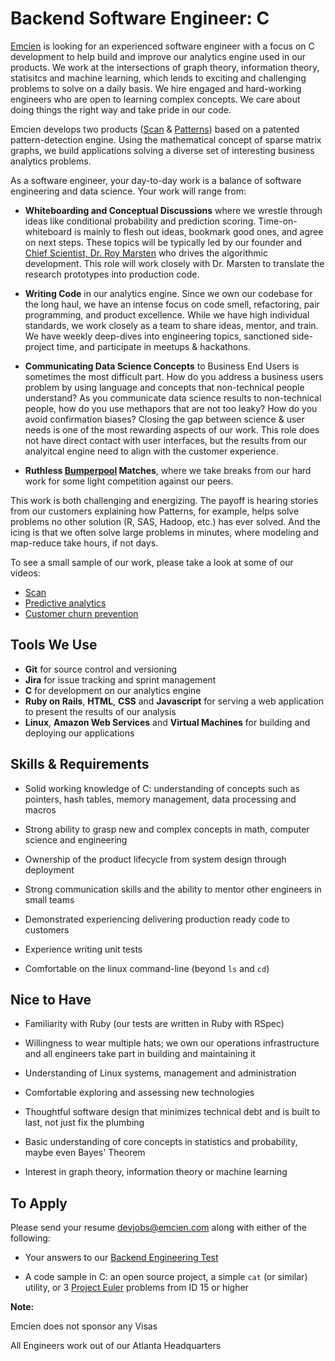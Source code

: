 # Backend Software Engineer: C

[Emcien](http://emcien.com/) is looking for an experienced software engineer
with a focus on C development to help build and improve our analytics engine
used in our products. We work at the intersections of graph theory, information
theory, statisitcs and machine learning, which lends to exciting and
challenging problems to solve on a daily basis. We hire engaged and
hard-working engineers who are open to learning complex concepts. We care about
doing things the right way and take pride in our code.

Emcien develops two products ([Scan](http://emcien.com/scan/) &
[Patterns](http://emcien.com/patterns/)) based on a patented pattern-detection
engine. Using the mathematical concept of sparse matrix graphs, we build
applications solving a diverse set of interesting business analytics problems.

As a software engineer, your day-to-day work is a balance of software
engineering and data science. Your work will range from:

* **Whiteboarding and Conceptual Discussions** where we wrestle through ideas
  like conditional probability and prediction scoring. Time-on-whiteboard is
  mainly to flesh out ideas, bookmark good ones, and agree on next steps. These
  topics will be typically led by our founder and [Chief Scientist, Dr. Roy
  Marsten](http://emcien.com/about/#leadership) who drives the algorithmic
  development. This role will work closely with Dr. Marsten to translate the
  research prototypes into production code.

* **Writing Code** in our analytics engine. Since we own our codebase for the
  long haul, we have an intense focus on code smell, refactoring, pair
  programming, and product excellence. While we have high individual standards,
  we work closely as a team to share ideas, mentor, and train. We have weekly
  deep-dives into engineering topics, sanctioned side-project time, and
  participate in meetups & hackathons.

* **Communicating Data Science Concepts** to Business End Users is sometimes
  the most difficult part. How do you address a business users problem by using
  language and concepts that non-technical people understand? As you
  communicate data science results to non-technical people, how do you use
  methapors that are not too leaky? How do you avoid confirmation biases?
  Closing the gap between science & user needs is one of the most rewarding
  aspects of our work. This role does not have direct contact with user
  interfaces, but the results from our analyitcal engine need to align with the
  customer experience.

* **Ruthless [Bumperpool](https://en.wikipedia.org/wiki/Bumper_pool) Matches**,
  where we take breaks from our hard work for some light competition against
  our peers.

This work is both challenging and energizing. The payoff is hearing stories
from our customers explaining how Patterns, for example, helps solve problems
no other solution (R, SAS, Hadoop, etc.) has ever solved. And the icing is that
we often solve large problems in minutes, where modeling and map-reduce take
hours, if not days.

To see a small sample of our work, please take a look at some of our videos:

  * [Scan](https://www.youtube.com/watch?v=na4RSwQT_DQ)
  * [Predictive analytics](https://www.youtube.com/watch?v=7kI9LEHMFbU)
  * [Customer churn prevention](https://www.youtube.com/watch?v=NywaC0EBAh8)


## Tools We Use

* **Git** for source control and versioning
* **Jira** for issue tracking and sprint management
* **C** for development on our analytics engine
* **Ruby on Rails**, **HTML**, **CSS** and **Javascript** for serving a web
  application to present the results of our analysis
* **Linux**, **Amazon Web Services** and **Virtual Machines** for building
  and deploying our applications


## Skills & Requirements

* Solid working knowledge of C: understanding of concepts such as pointers,
  hash tables, memory management, data processing and macros

* Strong ability to grasp new and complex concepts in math, computer science
  and engineering

* Ownership of the product lifecycle from system design through deployment

* Strong communication skills and the ability to mentor other engineers in
  small teams

* Demonstrated experiencing delivering production ready code to customers

* Experience writing unit tests

* Comfortable on the linux command-line (beyond `ls` and `cd`)


## Nice to Have

* Familiarity with Ruby (our tests are written in Ruby with RSpec)

* Willingness to wear multiple hats; we own our operations infrastructure
  and all engineers take part in building and maintaining it

* Understanding of Linux systems, management and administration

* Comfortable exploring and assessing new technologies

* Thoughtful software design that minimizes technical debt and is built to
  last, not just fix the plumbing

* Basic understanding of core concepts in statistics and probability, maybe
  even Bayes' Theorem

* Interest in graph theory, information theory or machine learning


## To Apply

Please send your resume [devjobs@emcien.com](mailto:devjobs@emcien.com) along
with either of the following:

* Your answers to our [Backend Engineering Test](https://github.com/emcien/jobs/blob/master/tests/backend_test.md)

* A code sample in C: an open source project, a simple `cat` (or similar)
  utility, or 3 [Project Euler](https://projecteuler.net/) problems from ID 15
  or higher

**Note:**

Emcien does not sponsor any Visas

All Engineers work out of our Atlanta Headquarters
